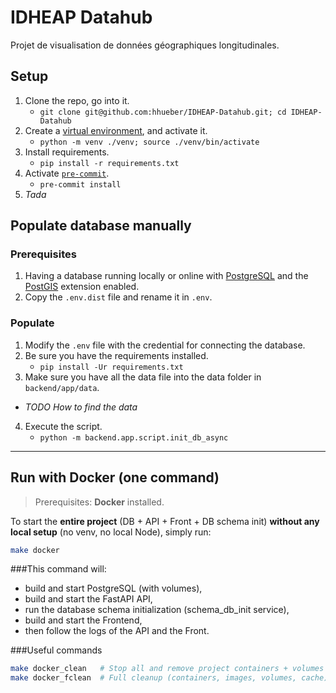# IDHEAP Datahub

Projet de visualisation de données géographiques longitudinales.

## Setup

1. Clone the repo, go into it.
   - `git clone git@github.com:hhueber/IDHEAP-Datahub.git; cd IDHEAP-Datahub`
2. Create a [virtual environment](https://docs.python.org/3/library/venv.html), and activate it.
   - `python -m venv ./venv; source ./venv/bin/activate`
3. Install requirements.
   - `pip install -r requirements.txt`
4. Activate [`pre-commit`](https://pre-commit.com/).
   - `pre-commit install`
5. _Tada_

## Populate database manually

### Prerequisites

1. Having a database running locally or online with [PostgreSQL](https://www.postgresql.org/) and the [PostGIS](https://postgis.net/) extension enabled.
2. Copy the `.env.dist` file and rename it in `.env`.

### Populate

1. Modify the `.env` file with the credential for connecting the database.
2. Be sure you have the requirements installed.
   - `pip install -Ur requirements.txt`
3. Make sure you have all the data file into the data folder in `backend/app/data`.
  - _TODO How to find the data_
4. Execute the script.
   - `python -m backend.app.script.init_db_async`

---

## Run with Docker (one command)

> Prerequisites: **Docker** installed.

To start the **entire project** (DB + API + Front + DB schema init) **without any local setup** (no venv, no local Node), simply run:

```bash
make docker
```

###This command will:

- build and start PostgreSQL (with volumes),
- build and start the FastAPI API,
- run the database schema initialization (schema_db_init service),
- build and start the Frontend,
- then follow the logs of the API and the Front.

###Useful commands
```bash
make docker_clean   # Stop all and remove project containers + volumes
make docker_fclean  # Full cleanup (containers, images, volumes, cache)
```
